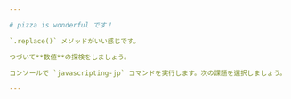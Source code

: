 ```yaml
---

# pizza is wonderful です！

`.replace()` メソッドがいい感じです。

つづいて**数値**の探検をしましょう。

コンソールで `javascripting-jp` コマンドを実行します。次の課題を選択しましょう。

---
```

